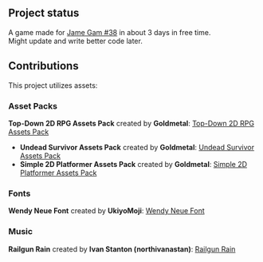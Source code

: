## Project status
A game made for [Jame Gam #38](https://itch.io/jam/jame-gam-38) in about 3 days in free time. <br>
Might update and write better code later.<br>

## Contributions
This project utilizes assets:

### Asset Packs
**Top-Down 2D RPG Assets Pack** created by **Goldmetal**: [Top-Down 2D RPG Assets Pack](https://assetstore.unity.com/packages/2d/characters/top-down-2d-rpg-assets-pack-188718)<br>
- **Undead Survivor Assets Pack** created by **Goldmetal**: [Undead Survivor Assets Pack](https://assetstore.unity.com/packages/2d/undead-survivor-assets-pack-238068)<br>
- **Simple 2D Platformer Assets Pack** created by **Goldmetal**: [Simple 2D Platformer Assets Pack](https://assetstore.unity.com/packages/2d/characters/simple-2d-platformer-assets-pack-188518)<br>

### Fonts
**Wendy Neue Font** created by **UkiyoMoji**: [Wendy Neue Font](https://www.1001fonts.com/wendy-neue-font.html)<br>

### Music
**Railgun Rain** created by **Ivan Stanton (northivanastan)**: [Railgun Rain](https://opengameart.org/content/railgun-rain)<br>
